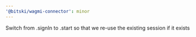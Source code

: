 ```yaml
---
'@bitski/wagmi-connector': minor
---
```


Switch from .signIn to .start so that we re-use the existing session if it exists
